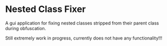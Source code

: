 Nested Class Fixer
==================
A gui application for fixing nested classes stripped from their parent class during obfuscation.

Still extremely work in progress, currently does not have any functionality!!!